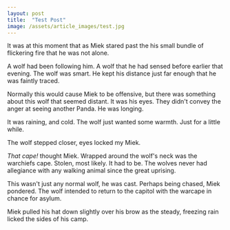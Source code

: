 ```yaml
---
layout: post
title:  "Test Post"
image: /assets/article_images/test.jpg
---
```

It was at this moment that as Miek stared past the his small bundle of flickering fire that he was not alone.

A wolf had been following him. A wolf that he had sensed before earlier that evening. The wolf was smart. He kept his distance just far enough that he was faintly traced.

Normally this would cause Miek to be offensive, but there was something about this wolf that seemed distant. It was his eyes. They didn't convey the anger at seeing another Panda. He was longing.

It was raining, and cold. The wolf just wanted some warmth. Just for a little while.

The wolf stepped closer, eyes locked my Miek.

_That cape!_ thought Miek. Wrapped around the wolf's neck was the warchiefs cape. Stolen, most likely. It had to be. The wolves never had allegiance with any walking animal since the great uprising.

This wasn't just any normal wolf, he was cast. Perhaps being chased, Miek pondered. The wolf intended to return to the capitol with the warcape in chance for asylum.

Miek pulled his hat down slightly over his brow as the steady, freezing rain licked the sides of his camp.
